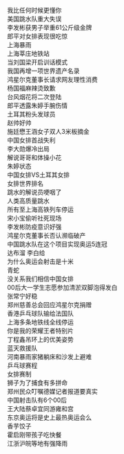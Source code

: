 我比任何时候更懂你  
美国跳水队重大失误  
李发彬获男子举重61公斤级金牌  
郎平对女排表现很吃惊  
上海暴雨  
上海莘庄地铁站  
当刘国梁开启训话模式  
我国再增一项世界遗产名录  
鸿星尔克董事长请求网友理性消费  
杨国福麻辣烫致歉  
台风烟花将二次登陆  
郎平透露朱婷手腕伤情  
土耳其粉头发球员  
赵帅好帅  
施廷懋王涵女子双人3米板摘金  
中国女排首战失利  
李大勋爆冷出局  
解说哥哥和体操小花  
朱婷状态  
中国女排VS土耳其女排  
女排世界排名  
跳水的解说员哽咽了  
人类高质量跳水  
所有至上海高铁列车停运  
宋小宝偷听社死现场  
李发彬防疫意识好强  
鸿星尔克董事长否认濒临破产  
中国跳水队在这个项目实现奥运5连冠  
达布溜 李白给  
为什么奥运会射击是十米  
青蛇  
没关系我们相信中国女排  
00后大一学生志愿参加清淤双脚泡得发白  
张常宁好稳  
郑州慈善总会回应鸿星尔克捐赠  
香港乒乓球队输给法国队  
上海多条地铁线全线停运  
你是我的荣耀王者特别片  
丁程鑫吊环上的优美姿势  
蓝天救援队  
河南暴雨家猪躺床和沙发上避难  
乒乓球赛程  
女排赛制  
狮子为了捕食有多拼命  
郑州民众叮嘱德媒记者报道要真实  
中国射击队有6个00后  
王大陆蔡卓宜同游雍和宫  
东京奥运将是史上最热奥运会么  
香芋饺子  
霍启刚带孩子吃快餐  
江浙沪皖等地有强降雨  
